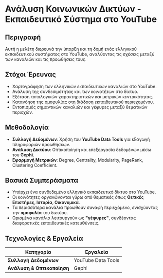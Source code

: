 # Ανάλυση Κοινωνικών Δικτύων - Εκπαιδευτικό Σύστημα στο YouTube

## Περιγραφή
Αυτή η μελέτη διερευνά την ύπαρξη και τη δομή ενός ελληνικού εκπαιδευτικού συστήματος στο YouTube, αναλύοντας τις σχέσεις μεταξύ των καναλιών και τις προωθήσεις τους.

## Στόχοι Έρευνας
- Χαρτογράφηση των ελληνικών εκπαιδευτικών καναλιών στο YouTube.
- Ανάλυση της συνδεσιμότητας και των κοινοτήτων στο δίκτυο.
- Εξέταση τοπολογικών χαρακτηριστικών και μετρικών κεντρικότητας.
- Κατανόηση της ομοφυλίας στη διάδοση εκπαιδευτικού περιεχομένου.
- Εντοπισμός σημαντικών καναλιών και γέφυρες μεταξύ θεματικών περιοχών.

## Μεθοδολογία
- **Συλλογή Δεδομένων**: Χρήση του **YouTube Data Tools** για εξαγωγή πληροφοριών προωθήσεων.
- **Ανάλυση Δικτύου**: Οπτικοποίηση και επεξεργασία δεδομένων μέσω του **Gephi**.
- **Εφαρμογή Μετρικών**: Degree, Centrality, Modularity, PageRank, Clustering Coefficient.

## Βασικά Συμπεράσματα
- Υπάρχει ένα συνδεδεμένο ελληνικό εκπαιδευτικό δίκτυο στο YouTube.
- Οι κοινότητες οργανώνονται γύρω από θεματικές όπως **Θετικές Επιστήμες, Ιστορία, Οικονομικά**.
- Τα περισσότερα κανάλια προωθούν συναφή περιεχόμενο, ενισχύοντας την **ομοφυλία** του δικτύου.
- Ορισμένα κανάλια λειτουργούν ως **"γέφυρες"**, συνδέοντας διαφορετικές εκπαιδευτικές κατευθύνσεις.

## Τεχνολογίες & Εργαλεία
| Κατηγορία | Εργαλεία |
|-----------|----------|
| **Συλλογή Δεδομένων** | YouTube Data Tools |
| **Ανάλυση & Οπτικοποίηση** | Gephi |
